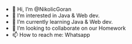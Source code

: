- 👋 Hi, I’m @NikolicGoran
- 👀 I’m interested in Java & Web dev.
- 🌱 I’m currently learning Java & Web dev.
- 💞️ I’m looking to collaborate on our Homework
- 📫 How to reach me: Whatsapp

<!---
NikolicGoran/NikolicGoran is a ✨ special ✨ repository because its `README.md` (this file) appears on your GitHub profile.
You can click the Preview link to take a look at your changes.
--->
